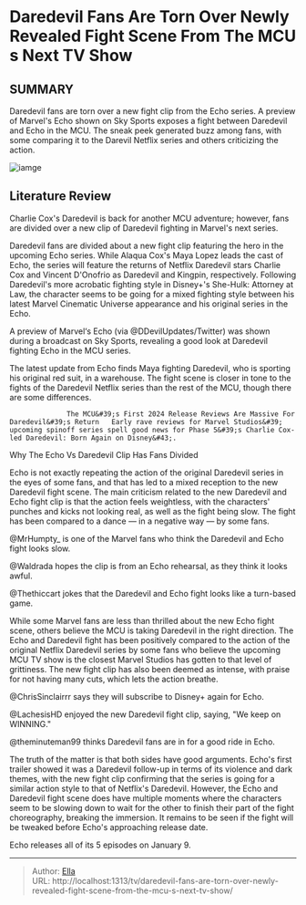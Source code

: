 # Daredevil Fans Are Torn Over Newly Revealed Fight Scene From The MCU s Next TV Show


## SUMMARY 



  Daredevil fans are torn over a new fight clip from the Echo series.   A preview of Marvel&#39;s Echo shown on Sky Sports exposes a fight between Daredevil and Echo in the MCU.   The sneak peek generated buzz among fans, with some comparing it to the Darevil Netflix series and others criticizing the action.  

![iamge](https://static1.srcdn.com/wordpress/wp-content/uploads/2023/12/matt-murdock-s-daredevil-fighting-in-echo-trailer.jpg)

## Literature Review
Charlie Cox&#39;s Daredevil is back for another MCU adventure; however, fans are divided over a new clip of Daredevil fighting in Marvel&#39;s next series.




Daredevil fans are divided about a new fight clip featuring the hero in the upcoming Echo series. While Alaqua Cox&#39;s Maya Lopez leads the cast of Echo, the series will feature the returns of Netflix Daredevil stars Charlie Cox and Vincent D&#39;Onofrio as Daredevil and Kingpin, respectively. Following Daredevil&#39;s more acrobatic fighting style in Disney&#43;&#39;s She-Hulk: Attorney at Law, the character seems to be going for a mixed fighting style between his latest Marvel Cinematic Universe appearance and his original series in the Echo.




A preview of Marvel‘s Echo (via @DDevilUpdates/Twitter) was shown during a broadcast on Sky Sports, revealing a good look at Daredevil fighting Echo in the MCU series.


 

The latest update from Echo finds Maya fighting Daredevil, who is sporting his original red suit, in a warehouse. The fight scene is closer in tone to the fights of the Daredevil Netflix series than the rest of the MCU, though there are some differences.

                  The MCU&#39;s First 2024 Release Reviews Are Massive For Daredevil&#39;s Return   Early rave reviews for Marvel Studios&#39; upcoming spinoff series spell good news for Phase 5&#39;s Charlie Cox-led Daredevil: Born Again on Disney&#43;.    


 Why The Echo Vs Daredevil Clip Has Fans Divided 
          




Echo is not exactly repeating the action of the original Daredevil series in the eyes of some fans, and that has led to a mixed reception to the new Daredevil fight scene. The main criticism related to the new Daredevil and Echo fight clip is that the action feels weightless, with the characters&#39; punches and kicks not looking real, as well as the fight being slow. The fight has been compared to a dance — in a negative way — by some fans.


 

@MrHumpty_ is one of the Marvel fans who think the Daredevil and Echo fight looks slow.


 




@Waldrada hopes the clip is from an Echo rehearsal, as they think it looks awful.


 

@Thethiccart jokes that the Daredevil and Echo fight looks like a turn-based game.

While some Marvel fans are less than thrilled about the new Echo fight scene, others believe the MCU is taking Daredevil in the right direction. The Echo and Daredevil fight has been positively compared to the action of the original Netflix Daredevil series by some fans who believe the upcoming MCU TV show is the closest Marvel Studios has gotten to that level of grittiness. The new fight clip has also been deemed as intense, with praise for not having many cuts, which lets the action breathe.


 




@ChrisSinclairrr says they will subscribe to Disney&#43; again for Echo.


 

@LachesisHD enjoyed the new Daredevil fight clip, saying, &#34;We keep on WINNING.&#34;


 

@theminuteman99 thinks Daredevil fans are in for a good ride in Echo.

The truth of the matter is that both sides have good arguments. Echo&#39;s first trailer showed it was a Daredevil follow-up in terms of its violence and dark themes, with the new fight clip confirming that the series is going for a similar action style to that of Netflix&#39;s Daredevil. However, the Echo and Daredevil fight scene does have multiple moments where the characters seem to be slowing down to wait for the other to finish their part of the fight choreography, breaking the immersion. It remains to be seen if the fight will be tweaked before Echo&#39;s approaching release date.








Echo releases all of its 5 episodes on January 9.






---

> Author: [Ella](https://instagram.hk.cn/)  
> URL: http://localhost:1313/tv/daredevil-fans-are-torn-over-newly-revealed-fight-scene-from-the-mcu-s-next-tv-show/  


